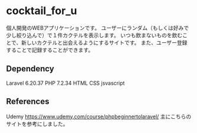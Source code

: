 # cocktail_for_u
個人開発のWEBアプリケーションです。
ユーザーにランダム（もしくは好みで少し絞り込んで）で１件カクテルを表示します。
いつも飲まないものを飲むことで、新しいカクテルと出会えるようにするサイトです。
また、ユーザー登録することで記録することができます。

## Dependency
Laravel 6.20.37
PHP  7.2.34
HTML
CSS
jsvascript

## References
Udemy https://www.udemy.com/course/phpbeginnertolaravel/
主にこちらのサイトを参考にしました。

